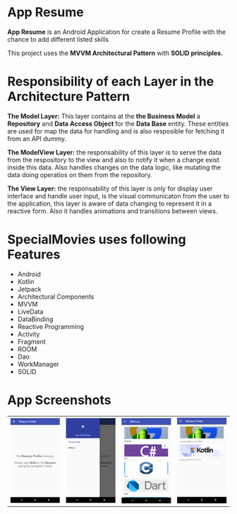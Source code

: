 # App Resume

<b>App Resume</b> is an Android Application for create a Resume Profile with the chance to add different listed skills</b>

This project uses the <b>MVVM Architectural Pattern</b> with <b>SOLID principles.</b>

# Responsibility of each Layer in the Architecture Pattern

<b>The Model Layer:</b> This layer contains at the <b>the Business Model</b> a <b>Repository</b> and <b>Data Access Object</b> for the <b>Data Base</b> entity.
These entities are used for map the data for handling and is also resposible for fetching it from an API dummy.

<b>The ModelView Layer:</b> the responsability of this layer is to serve the data from the respository to the view and also to notify it when a change exist inside this data. Also handles changes on the data logic, like mutating the data doing operatios on them from the repository.

<b>The View Layer:</b> the responsability of this layer is only for display user interface and handle user input, is the visual communicaton from the user to the application, this layer is aware of data changing to represent it in a reactive form. Also it handles animations and transitions between views.

# SpecialMovies uses following Features

- Android<br />
- Kotlin<br />
- Jetpack<br />
- Architectural Components<br />
- MVVM<br />
- LiveData<br />
- DataBinding<br />
- Reactive Programming<br />
- Activity<br />
- Fragment<br />
- ROOM
- Dao
- WorkManager
- SOLID<br />

# App Screenshots

<table style="width:100%">
  <tr>
    <th><img src="https://github.com/inigofrabasa/AppResume/blob/master/0001.png" width="250"/></th>
    <th><img src="https://github.com/inigofrabasa/AppResume/blob/master/0002.png" width="250"/></th>
    <th><img src="https://github.com/inigofrabasa/AppResume/blob/master/0003.png" width="250"/></th>
    <th><img src="https://github.com/inigofrabasa/AppResume/blob/master/0004.png" width="250"/></th>
  </tr>
</table>
